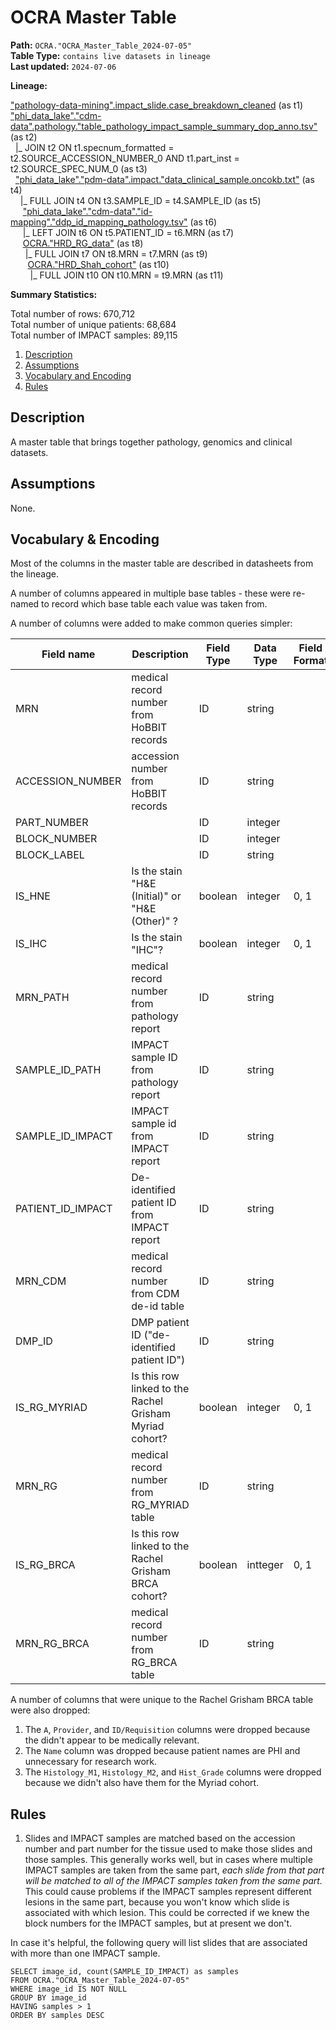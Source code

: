 # OCRA Master Table

<b>Path:</b> `OCRA."OCRA_Master_Table_2024-07-05"` <br/>
<b>Table Type:</b> `contains live datasets in lineage` <br/>
<b>Last updated:</b> `2024-07-06` <br/>

<b>Lineage:</b> 

["pathology-data-mining".impact_slide.case_breakdown_cleaned](https://github.com/msk-mind/datasheets-for-datasets/blob/main/hobbit/hobbit-casebreakdown-cleaned.md) (as t1) <br/>
["phi_data_lake"."cdm-data".pathology."table_pathology_impact_sample_summary_dop_anno.tsv"](https://github.com/msk-mind/datasheets-for-datasets/blob/main/clinical-data-mining/pathology_reports.md) (as t2) <br/>
&nbsp; |_ JOIN t2 ON t1.specnum_formatted = t2.SOURCE_ACCESSION_NUMBER_0 AND t1.part_inst = t2.SOURCE_SPEC_NUM_0 (as t3) <br/>
&nbsp; ["phi_data_lake"."pdm-data".impact."data_clinical_sample.oncokb.txt"](https://github.com/msk-mind/datasheets-for-datasets/blob/main/impact/data_clinical_sample.oncokb.md) (as t4) <br/>
&nbsp;&nbsp;&nbsp; |_ FULL JOIN t4 ON t3.SAMPLE_ID = t4.SAMPLE_ID (as t5) <br/>
&nbsp;&nbsp;&nbsp;&nbsp; ["phi_data_lake"."cdm-data"."id-mapping"."ddp_id_mapping_pathology.tsv"](https://github.com/msk-mind/datasheets-for-datasets/blob/main/clinical-data-mining/ddp_id_mapping.md) (as t6) <br/>
&nbsp;&nbsp;&nbsp;&nbsp; |_ LEFT JOIN t6 ON t5.PATIENT_ID = t6.MRN (as t7) <br/>
&nbsp;&nbsp;&nbsp;&nbsp; [OCRA."HRD_RG_data"](https://github.com/msk-mind/datasheets-for-datasets/blob/main/pathology-data-mining/ocra/rachel_grisham_cohort.md) (as t8) <br/>
&nbsp;&nbsp;&nbsp;&nbsp;&nbsp; |_ FULL JOIN t7 ON t8.MRN = t7.MRN (as t9) <br/>
&nbsp;&nbsp;&nbsp;&nbsp;&nbsp;&nbsp; [OCRA."HRD_Shah_cohort"](https://github.com/msk-mind/datasheets-for-datasets/blob/main/pathology-data-mining/ocra/rachel_grisham_brca_cohort.md) (as t10) <br/>
&nbsp;&nbsp;&nbsp;&nbsp;&nbsp;&nbsp;&nbsp; |_ FULL JOIN t10 ON t10.MRN = t9.MRN (as t11) <br/>


<b>Summary Statistics:</b>

Total number of rows: 670,712 <br/>
Total number of unique patients: 68,684 <br/>
Total number of IMPACT samples: 89,115 <br/>


1. [Description](#description)
2. [Assumptions](#assumptions)
3. [Vocabulary and Encoding](#vocabulary)
3. [Rules](#rules)


## Description <a name="description"></a>

A master table that brings together pathology, genomics and clinical datasets.

## Assumptions <a name="assumptions"></a>

None. 

## Vocabulary & Encoding <a name="vocabulary"></a>

Most of the columns in the master table are described in datasheets from the lineage. 

A number of columns appeared in multiple base tables - these were re-named to record which
base table each value was taken from.

A number of columns were added to make common queries simpler:

| **Field name** | **Description** | **Field Type** | **Data Type** | **Field Format** |
|---|---|---|---|---|
| MRN | medical record number from HoBBIT records | ID | string | |
| ACCESSION_NUMBER | accession number from HoBBIT records |  ID | string | |
| PART_NUMBER | |  ID | integer  | |
| BLOCK_NUMBER | | ID | integer  | |
| BLOCK_LABEL | |  ID | string  | |
| IS_HNE | Is the stain "H&E (Initial)" or "H&E (Other)" ? | boolean | integer | 0, 1 |
| IS_IHC | Is the stain "IHC"? | boolean | integer | 0, 1 |
| MRN_PATH | medical record number from pathology report | ID | string | |
| SAMPLE_ID_PATH | IMPACT sample ID from pathology report | ID | string | |
| SAMPLE_ID_IMPACT  |IMPACT sample id from IMPACT report | ID | string | |
| PATIENT_ID_IMPACT  |De-identified patient ID from IMPACT report | ID | string | |
| MRN_CDM | medical record number from CDM de-id table | ID | string | |
| DMP_ID | DMP patient ID ("de-identified patient ID") | ID | string |
| IS_RG_MYRIAD | Is this row linked to the Rachel Grisham Myriad cohort? | boolean | integer | 0, 1 |
| MRN_RG | medical record number from RG_MYRIAD table| ID | string | |
| IS_RG_BRCA | Is this row linked to the Rachel Grisham BRCA cohort? | boolean | intteger | 0, 1 |
| MRN_RG_BRCA | medical record number from RG_BRCA table| ID | string | |

A number of columns that were unique to the Rachel Grisham BRCA table were also dropped:
1. The `A`, `Provider`, and `ID/Requisition` columns were dropped because the didn't appear to be medically relevant.
2. The `Name` column was dropped because patient names are PHI and unnecessary for research work.
3. The `Histology_M1`, `Histology_M2`, and `Hist_Grade` columns were dropped because we didn't also have them for the Myriad cohort.

## Rules <a name="rules"></a>

1. Slides and IMPACT samples are matched based on the accession number and part number for the tissue used to make those slides and those samples.  This generally works well, but in cases where multiple IMPACT samples are taken from the same part, *each slide from that part will be matched to all of the IMPACT samples taken from the same part.*  This could cause problems if the IMPACT samples represent different lesions in the same part, because you won't know which slide is associated with which lesion.  This could be corrected if we knew the block numbers for the IMPACT samples, but at present we don't.

In case it's helpful, the following query will list slides that are associated with more than one IMPACT sample.
```
SELECT image_id, count(SAMPLE_ID_IMPACT) as samples
FROM OCRA."OCRA_Master_Table_2024-07-05"
WHERE image_id IS NOT NULL 
GROUP BY image_id
HAVING samples > 1
ORDER BY samples DESC
```


